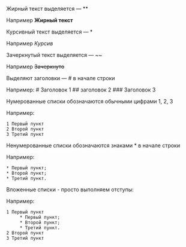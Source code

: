 Жирный текст выделяется — ** 

Например **Жирный текст**

Курсивный текст выделяется — * 

Например *Курсив*

Зачеркнутый текст выделяется — ~~ 

Например ~~Зачеркнуто~~


Выделяют заголовки — # в начале строки

Например:   # Заголовок 1
            ## заголовок 2
            ### Заголовок 3 

Нумерованные списки обозначаются обычными цифрами 1, 2, 3

Например:

    1 Первый пункт
    2 Второй пункт
    3 Третий пункт

Ненумерованные списки обозначаются знаками * в начале строки

Например:
    
    * Первый пункт;
    * Второй пункт;
    * Третий пункт.

Вложенные списки - просто выполняем отступы:

Например:

    1 Первый пункт
         * Первый пункт;
         * Второй пункт;
         * Третий пункт.        
    2 Второй пункт
    3 Третий пункт
